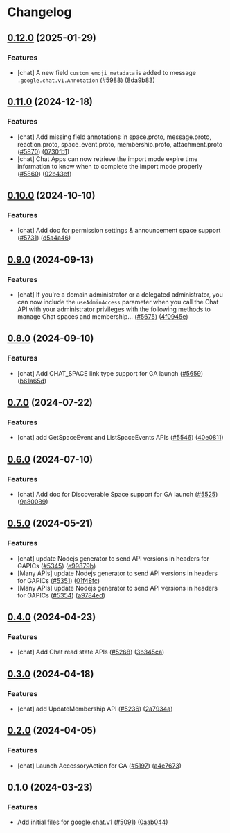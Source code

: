 # Changelog

## [0.12.0](https://github.com/googleapis/google-cloud-node/compare/chat-v0.11.0...chat-v0.12.0) (2025-01-29)


### Features

* [chat] A new field `custom_emoji_metadata` is added to message `.google.chat.v1.Annotation` ([#5988](https://github.com/googleapis/google-cloud-node/issues/5988)) ([8da9b83](https://github.com/googleapis/google-cloud-node/commit/8da9b835776d424f55b9d1c97eb8964224a50ac4))

## [0.11.0](https://github.com/googleapis/google-cloud-node/compare/chat-v0.10.0...chat-v0.11.0) (2024-12-18)


### Features

* [chat] Add missing field annotations in space.proto, message.proto, reaction.proto, space_event.proto, membership.proto, attachment.proto ([#5870](https://github.com/googleapis/google-cloud-node/issues/5870)) ([0730fb1](https://github.com/googleapis/google-cloud-node/commit/0730fb1e6bce2ddb6e0cd0c38424ca03cf740cb5))
* [chat] Chat Apps can now retrieve the import mode expire time information to know when to complete the import mode properly ([#5860](https://github.com/googleapis/google-cloud-node/issues/5860)) ([02b43ef](https://github.com/googleapis/google-cloud-node/commit/02b43ef30f6e45488dfea3bf7b4c15a5641b0755))

## [0.10.0](https://github.com/googleapis/google-cloud-node/compare/chat-v0.9.0...chat-v0.10.0) (2024-10-10)


### Features

* [chat] Add doc for permission settings & announcement space support ([#5731](https://github.com/googleapis/google-cloud-node/issues/5731)) ([d5a4a46](https://github.com/googleapis/google-cloud-node/commit/d5a4a469cfc03b75356e33e9659aa720ff6ee71d))

## [0.9.0](https://github.com/googleapis/google-cloud-node/compare/chat-v0.8.0...chat-v0.9.0) (2024-09-13)


### Features

* [chat] If you're a domain administrator or a delegated administrator, you can now include the `useAdminAccess` parameter when you call the Chat API with your administrator privileges with the following methods to manage Chat spaces and membership... ([#5675](https://github.com/googleapis/google-cloud-node/issues/5675)) ([4f0945e](https://github.com/googleapis/google-cloud-node/commit/4f0945ef49b10c71039eafc00ac7e93dd6a3ddee))

## [0.8.0](https://github.com/googleapis/google-cloud-node/compare/chat-v0.7.0...chat-v0.8.0) (2024-09-10)


### Features

* [chat] Add CHAT_SPACE link type support for GA launch ([#5659](https://github.com/googleapis/google-cloud-node/issues/5659)) ([b61a65d](https://github.com/googleapis/google-cloud-node/commit/b61a65d30dde04c2ff85d233ddbc1c79ff7a5736))

## [0.7.0](https://github.com/googleapis/google-cloud-node/compare/chat-v0.6.0...chat-v0.7.0) (2024-07-22)


### Features

* [chat] add GetSpaceEvent and ListSpaceEvents APIs ([#5546](https://github.com/googleapis/google-cloud-node/issues/5546)) ([40e0811](https://github.com/googleapis/google-cloud-node/commit/40e0811598fbf2c92eee5875b2ab2c3e2be18064))

## [0.6.0](https://github.com/googleapis/google-cloud-node/compare/chat-v0.5.0...chat-v0.6.0) (2024-07-10)


### Features

* [chat] Add doc for Discoverable Space support for GA launch ([#5525](https://github.com/googleapis/google-cloud-node/issues/5525)) ([9a80089](https://github.com/googleapis/google-cloud-node/commit/9a80089d974280420e269f24aba563f4adceb4c3))

## [0.5.0](https://github.com/googleapis/google-cloud-node/compare/chat-v0.4.0...chat-v0.5.0) (2024-05-21)


### Features

* [chat] update Nodejs generator to send API versions in headers for GAPICs ([#5345](https://github.com/googleapis/google-cloud-node/issues/5345)) ([e99879b](https://github.com/googleapis/google-cloud-node/commit/e99879b86eef7eb62f828fe4c3061a2077d714cc))
* [Many APIs] update Nodejs generator to send API versions in headers for GAPICs ([#5351](https://github.com/googleapis/google-cloud-node/issues/5351)) ([01f48fc](https://github.com/googleapis/google-cloud-node/commit/01f48fce63ec4ddf801d59ee2b8c0db9f6fb8372))
* [Many APIs] update Nodejs generator to send API versions in headers for GAPICs ([#5354](https://github.com/googleapis/google-cloud-node/issues/5354)) ([a9784ed](https://github.com/googleapis/google-cloud-node/commit/a9784ed3db6ee96d171762308bbbcd57390b6866))

## [0.4.0](https://github.com/googleapis/google-cloud-node/compare/chat-v0.3.0...chat-v0.4.0) (2024-04-23)


### Features

* [chat] Add Chat read state APIs ([#5268](https://github.com/googleapis/google-cloud-node/issues/5268)) ([3b345ca](https://github.com/googleapis/google-cloud-node/commit/3b345ca4dc99ee0e41be86eea4d3c1e8d07ac924))

## [0.3.0](https://github.com/googleapis/google-cloud-node/compare/chat-v0.2.0...chat-v0.3.0) (2024-04-18)


### Features

* [chat] add UpdateMembership API ([#5236](https://github.com/googleapis/google-cloud-node/issues/5236)) ([2a7934a](https://github.com/googleapis/google-cloud-node/commit/2a7934ab95ed017fd7ae84c96bc5dfcce501ab51))

## [0.2.0](https://github.com/googleapis/google-cloud-node/compare/chat-v0.1.0...chat-v0.2.0) (2024-04-05)


### Features

* [chat] Launch AccessoryAction for GA ([#5197](https://github.com/googleapis/google-cloud-node/issues/5197)) ([a4e7673](https://github.com/googleapis/google-cloud-node/commit/a4e7673543b979083c46ddfe4938c4170594ec4a))

## 0.1.0 (2024-03-23)


### Features

* Add initial files for google.chat.v1 ([#5091](https://github.com/googleapis/google-cloud-node/issues/5091)) ([0aab044](https://github.com/googleapis/google-cloud-node/commit/0aab0441677cb4cc037c2adc08b10f3556e9f459))
